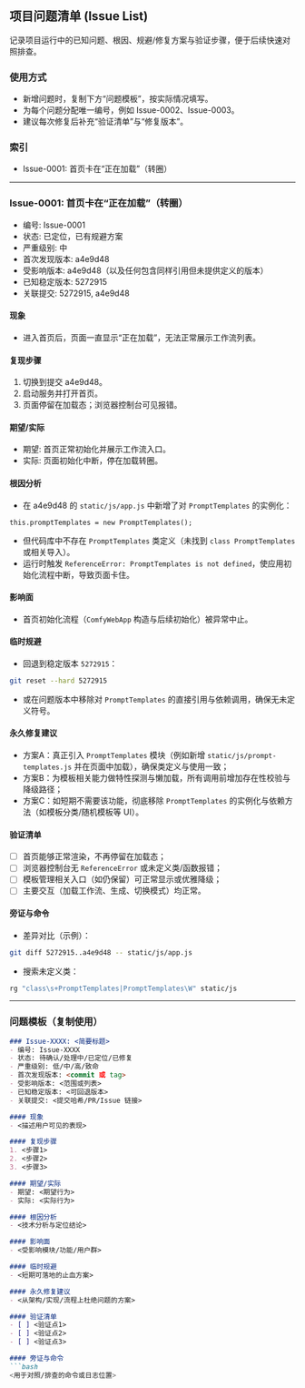 ## 项目问题清单 (Issue List)

记录项目运行中的已知问题、根因、规避/修复方案与验证步骤，便于后续快速对照排查。

### 使用方式
- 新增问题时，复制下方“问题模板”，按实际情况填写。
- 为每个问题分配唯一编号，例如 Issue-0002、Issue-0003。
- 建议每次修复后补充“验证清单”与“修复版本”。

### 索引
- Issue-0001: 首页卡在“正在加载”（转圈）

---

### Issue-0001: 首页卡在“正在加载”（转圈）
- 编号: Issue-0001
- 状态: 已定位，已有规避方案
- 严重级别: 中
- 首次发现版本: a4e9d48
- 受影响版本: a4e9d48（以及任何包含同样引用但未提供定义的版本）
- 已知稳定版本: 5272915
- 关联提交: 5272915, a4e9d48

#### 现象
- 进入首页后，页面一直显示“正在加载”，无法正常展示工作流列表。

#### 复现步骤
1. 切换到提交 a4e9d48。
2. 启动服务并打开首页。
3. 页面停留在加载态；浏览器控制台可见报错。

#### 期望/实际
- 期望: 首页正常初始化并展示工作流入口。
- 实际: 页面初始化中断，停在加载转圈。

#### 根因分析
- 在 a4e9d48 的 `static/js/app.js` 中新增了对 `PromptTemplates` 的实例化：

```text
this.promptTemplates = new PromptTemplates();
```

- 但代码库中不存在 `PromptTemplates` 类定义（未找到 `class PromptTemplates` 或相关导入）。
- 运行时触发 `ReferenceError: PromptTemplates is not defined`，使应用初始化流程中断，导致页面卡住。

#### 影响面
- 首页初始化流程（`ComfyWebApp` 构造与后续初始化）被异常中止。

#### 临时规避
- 回退到稳定版本 `5272915`：

```bash
git reset --hard 5272915
```

- 或在问题版本中移除对 `PromptTemplates` 的直接引用与依赖调用，确保无未定义符号。

#### 永久修复建议
- 方案A：真正引入 `PromptTemplates` 模块（例如新增 `static/js/prompt-templates.js` 并在页面中加载），确保类定义与使用一致；
- 方案B：为模板相关能力做特性探测与懒加载，所有调用前增加存在性校验与降级路径；
- 方案C：如短期不需要该功能，彻底移除 `PromptTemplates` 的实例化与依赖方法（如模板分类/随机模板等 UI）。

#### 验证清单
- [ ] 首页能够正常渲染，不再停留在加载态；
- [ ] 浏览器控制台无 `ReferenceError` 或未定义类/函数报错；
- [ ] 模板管理相关入口（如仍保留）可正常显示或优雅降级；
- [ ] 主要交互（加载工作流、生成、切换模式）均正常。

#### 旁证与命令
- 差异对比（示例）：

```bash
git diff 5272915..a4e9d48 -- static/js/app.js
```

- 搜索未定义类：

```bash
rg "class\s+PromptTemplates|PromptTemplates\W" static/js
```

---

### 问题模板（复制使用）

```markdown
### Issue-XXXX: <简要标题>
- 编号: Issue-XXXX
- 状态: 待确认/处理中/已定位/已修复
- 严重级别: 低/中/高/致命
- 首次发现版本: <commit 或 tag>
- 受影响版本: <范围或列表>
- 已知稳定版本: <可回退版本>
- 关联提交: <提交哈希/PR/Issue 链接>

#### 现象
- <描述用户可见的表现>

#### 复现步骤
1. <步骤1>
2. <步骤2>
3. <步骤3>

#### 期望/实际
- 期望: <期望行为>
- 实际: <实际行为>

#### 根因分析
- <技术分析与定位结论>

#### 影响面
- <受影响模块/功能/用户群>

#### 临时规避
- <短期可落地的止血方案>

#### 永久修复建议
- <从架构/实现/流程上杜绝问题的方案>

#### 验证清单
- [ ] <验证点1>
- [ ] <验证点2>
- [ ] <验证点3>

#### 旁证与命令
```bash
<用于对照/排查的命令或日志位置>
```
```


